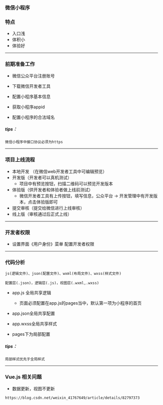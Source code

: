### 微信小程序

### 特点

- 入口浅
- 体积小
- 体验好

------

### 前期准备工作

- 微信公众平台注册账号

- 下载微信开发者工具

- 配置小程序基本信息

- 获取小程序appid

- 配置小程序的合法域名

##### tips：

```
微信小程序中接口协议必须为https
```

------

### 项目上线流程

- 本地开发 （在微信web开发者工具中可编辑预览）
- 开发版（开发者可以真机测试）
  - 项目中有预览按钮，扫描二维码可以预览开发版本
- 体验版（供开发者和体验者做上线前测试）
  - 微信开发者工具有上传按钮，填写信息，公众平台 -> 开发管理中有开发版本，点击体验版即可
- 提交审核（提交给微信进行上线审核） 
- 线上版（审核通过后正式上线）

------

### 开发者权限

- 设置界面《用户身份》菜单 配置开发者权限
---

### 代码分析
```
js(逻辑文件)、json(配置文件)、wxml(布局文件)、wxss(样式文件)

配置层(.json)，逻辑层(.js)，视图层(.wxml,.wxss)
```

- app.js 全局共享逻辑
  - 页面必须配置在app.js的pages当中，默认第一项为小程序的首页
- app.json全局共享配置
- app.wxss全局共享样式

- pages下为局部配置

##### tips：

```
局部样式优先于全局样式
```

------

### Vue.js 相关问题

- 数据更新，视图不更新
```html
https://blog.csdn.net/weixin_41767649/article/details/82797373
```